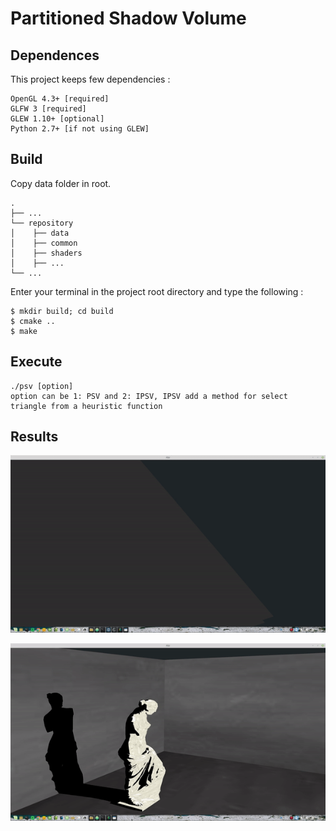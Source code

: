 # Partitioned Shadow Volume

## Dependences

This project keeps few dependencies :

```
OpenGL 4.3+ [required]
GLFW 3 [required]
GLEW 1.10+ [optional]
Python 2.7+ [if not using GLEW]
```

## Build
Copy data folder in root.

```
.
├── ...
└── repository                   
│    ├── data
│    ├── common
│    ├── shaders
│    ├── ...              
└── ...
```

Enter your terminal in the project root directory and type the following :
```
$ mkdir build; cd build
$ cmake ..
$ make
```

## Execute

```
./psv [option]
option can be 1: PSV and 2: IPSV, IPSV add a method for select triangle from a heuristic function
```

## Results

![alt text](https://raw.githubusercontent.com/LuisErnestoColchado/PartitionedShadowVolume/master/images/video1.gif)

![alt text](https://raw.githubusercontent.com/LuisErnestoColchado/PartitionedShadowVolume/master/images/video2.gif)
